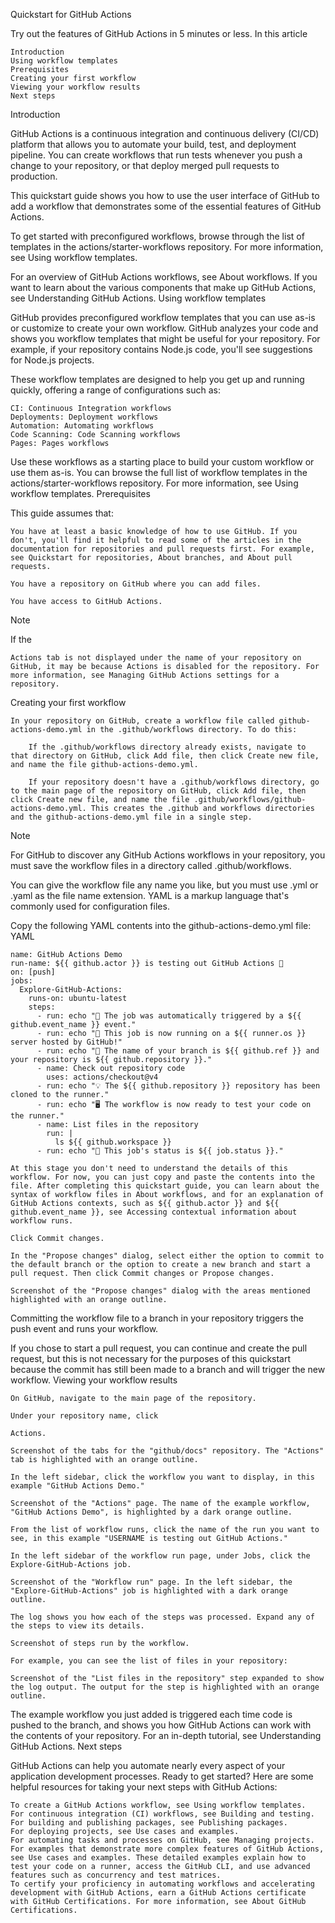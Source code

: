 Quickstart for GitHub Actions

Try out the features of GitHub Actions in 5 minutes or less.
In this article

    Introduction
    Using workflow templates
    Prerequisites
    Creating your first workflow
    Viewing your workflow results
    Next steps

Introduction

GitHub Actions is a continuous integration and continuous delivery (CI/CD) platform that allows you to automate your build, test, and deployment pipeline. You can create workflows that run tests whenever you push a change to your repository, or that deploy merged pull requests to production.

This quickstart guide shows you how to use the user interface of GitHub to add a workflow that demonstrates some of the essential features of GitHub Actions.

To get started with preconfigured workflows, browse through the list of templates in the actions/starter-workflows repository. For more information, see Using workflow templates.

For an overview of GitHub Actions workflows, see About workflows. If you want to learn about the various components that make up GitHub Actions, see Understanding GitHub Actions.
Using workflow templates

GitHub provides preconfigured workflow templates that you can use as-is or customize to create your own workflow. GitHub analyzes your code and shows you workflow templates that might be useful for your repository. For example, if your repository contains Node.js code, you'll see suggestions for Node.js projects.

These workflow templates are designed to help you get up and running quickly, offering a range of configurations such as:

    CI: Continuous Integration workflows
    Deployments: Deployment workflows
    Automation: Automating workflows
    Code Scanning: Code Scanning workflows
    Pages: Pages workflows

Use these workflows as a starting place to build your custom workflow or use them as-is. You can browse the full list of workflow templates in the actions/starter-workflows repository. For more information, see Using workflow templates.
Prerequisites

This guide assumes that:

    You have at least a basic knowledge of how to use GitHub. If you don't, you'll find it helpful to read some of the articles in the documentation for repositories and pull requests first. For example, see Quickstart for repositories, About branches, and About pull requests.

    You have a repository on GitHub where you can add files.

    You have access to GitHub Actions.

Note

If the

    Actions tab is not displayed under the name of your repository on GitHub, it may be because Actions is disabled for the repository. For more information, see Managing GitHub Actions settings for a repository.

Creating your first workflow

    In your repository on GitHub, create a workflow file called github-actions-demo.yml in the .github/workflows directory. To do this:

        If the .github/workflows directory already exists, navigate to that directory on GitHub, click Add file, then click Create new file, and name the file github-actions-demo.yml.

        If your repository doesn't have a .github/workflows directory, go to the main page of the repository on GitHub, click Add file, then click Create new file, and name the file .github/workflows/github-actions-demo.yml. This creates the .github and workflows directories and the github-actions-demo.yml file in a single step.

Note

For GitHub to discover any GitHub Actions workflows in your repository, you must save the workflow files in a directory called .github/workflows.

You can give the workflow file any name you like, but you must use .yml or .yaml as the file name extension. YAML is a markup language that's commonly used for configuration files.

Copy the following YAML contents into the github-actions-demo.yml file:
YAML

    name: GitHub Actions Demo
    run-name: ${{ github.actor }} is testing out GitHub Actions 🚀
    on: [push]
    jobs:
      Explore-GitHub-Actions:
        runs-on: ubuntu-latest
        steps:
          - run: echo "🎉 The job was automatically triggered by a ${{ github.event_name }} event."
          - run: echo "🐧 This job is now running on a ${{ runner.os }} server hosted by GitHub!"
          - run: echo "🔎 The name of your branch is ${{ github.ref }} and your repository is ${{ github.repository }}."
          - name: Check out repository code
            uses: actions/checkout@v4
          - run: echo "💡 The ${{ github.repository }} repository has been cloned to the runner."
          - run: echo "🖥️ The workflow is now ready to test your code on the runner."
          - name: List files in the repository
            run: |
              ls ${{ github.workspace }}
          - run: echo "🍏 This job's status is ${{ job.status }}."

    At this stage you don't need to understand the details of this workflow. For now, you can just copy and paste the contents into the file. After completing this quickstart guide, you can learn about the syntax of workflow files in About workflows, and for an explanation of GitHub Actions contexts, such as ${{ github.actor }} and ${{ github.event_name }}, see Accessing contextual information about workflow runs.

    Click Commit changes.

    In the "Propose changes" dialog, select either the option to commit to the default branch or the option to create a new branch and start a pull request. Then click Commit changes or Propose changes.

    Screenshot of the "Propose changes" dialog with the areas mentioned highlighted with an orange outline.

Committing the workflow file to a branch in your repository triggers the push event and runs your workflow.

If you chose to start a pull request, you can continue and create the pull request, but this is not necessary for the purposes of this quickstart because the commit has still been made to a branch and will trigger the new workflow.
Viewing your workflow results

    On GitHub, navigate to the main page of the repository.

    Under your repository name, click 

    Actions.

    Screenshot of the tabs for the "github/docs" repository. The "Actions" tab is highlighted with an orange outline.

    In the left sidebar, click the workflow you want to display, in this example "GitHub Actions Demo."

    Screenshot of the "Actions" page. The name of the example workflow, "GitHub Actions Demo", is highlighted by a dark orange outline.

    From the list of workflow runs, click the name of the run you want to see, in this example "USERNAME is testing out GitHub Actions."

    In the left sidebar of the workflow run page, under Jobs, click the Explore-GitHub-Actions job.

    Screenshot of the "Workflow run" page. In the left sidebar, the "Explore-GitHub-Actions" job is highlighted with a dark orange outline.

    The log shows you how each of the steps was processed. Expand any of the steps to view its details.

    Screenshot of steps run by the workflow.

    For example, you can see the list of files in your repository:

    Screenshot of the "List files in the repository" step expanded to show the log output. The output for the step is highlighted with an orange outline.

The example workflow you just added is triggered each time code is pushed to the branch, and shows you how GitHub Actions can work with the contents of your repository. For an in-depth tutorial, see Understanding GitHub Actions.
Next steps

GitHub Actions can help you automate nearly every aspect of your application development processes. Ready to get started? Here are some helpful resources for taking your next steps with GitHub Actions:

    To create a GitHub Actions workflow, see Using workflow templates.
    For continuous integration (CI) workflows, see Building and testing.
    For building and publishing packages, see Publishing packages.
    For deploying projects, see Use cases and examples.
    For automating tasks and processes on GitHub, see Managing projects.
    For examples that demonstrate more complex features of GitHub Actions, see Use cases and examples. These detailed examples explain how to test your code on a runner, access the GitHub CLI, and use advanced features such as concurrency and test matrices.
    To certify your proficiency in automating workflows and accelerating development with GitHub Actions, earn a GitHub Actions certificate with GitHub Certifications. For more information, see About GitHub Certifications.
